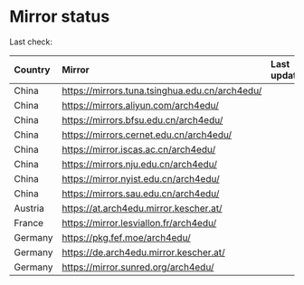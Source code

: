 <script src="./time.js"></script>
# Mirror status
Last check: <script type="text/javascript">localize(1741972678.4524126);</script>

|Country|Mirror|Last update|
|:------|:-----|:----------|
|China|https://mirrors.tuna.tsinghua.edu.cn/arch4edu/|<script type="text/javascript">localize(1741934645);</script>|
|China|https://mirrors.aliyun.com/arch4edu/|<script type="text/javascript">localize(1741934645);</script>|
|China|https://mirrors.bfsu.edu.cn/arch4edu/|<script type="text/javascript">localize(1741934645);</script>|
|China|https://mirrors.cernet.edu.cn/arch4edu/|<script type="text/javascript">localize(1741934645);</script>|
|China|https://mirror.iscas.ac.cn/arch4edu/|<script type="text/javascript">localize(1741934645);</script>|
|China|https://mirrors.nju.edu.cn/arch4edu/|<script type="text/javascript">localize(1741849291);</script>|
|China|https://mirror.nyist.edu.cn/arch4edu/|<script type="text/javascript">localize(1741934645);</script>|
|China|https://mirrors.sau.edu.cn/arch4edu/|<script type="text/javascript">localize(1731653531);</script>|
|Austria|https://at.arch4edu.mirror.kescher.at/|<script type="text/javascript">localize(1741934645);</script>|
|France|https://mirror.lesviallon.fr/arch4edu/|<script type="text/javascript">localize(1741934645);</script>|
|Germany|https://pkg.fef.moe/arch4edu/|<script type="text/javascript">localize(1741934645);</script>|
|Germany|https://de.arch4edu.mirror.kescher.at/|<script type="text/javascript">localize(1741934645);</script>|
|Germany|https://mirror.sunred.org/arch4edu/|<script type="text/javascript">localize(1741934645);</script>|

<script src="./tablefilter/tablefilter.js"></script>
<script src="./table.js"></script>
